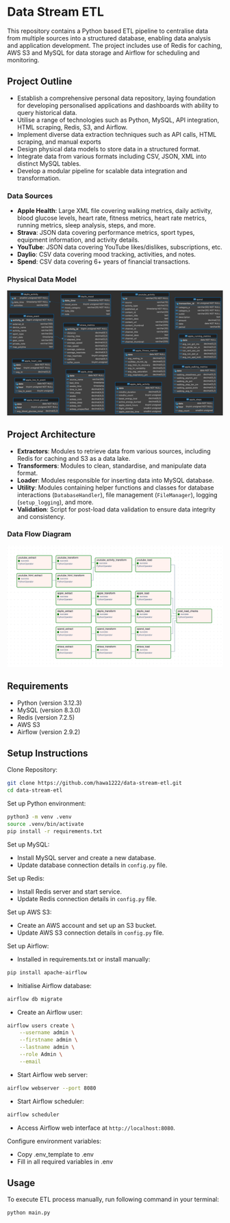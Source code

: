# Data Stream ETL

This repository contains a Python based ETL pipeline to centralise data from multiple sources into a structured database, enabling data analysis and application development. The project includes use of Redis for caching, AWS S3 and MySQL for data storage and Airflow for scheduling and monitoring.

## Project Outline

- Establish a comprehensive personal data repository, laying foundation for developing personalised applications and dashboards with ability to query historical data.
- Utilise a range of technologies such as Python, MySQL, API integration, HTML scraping, Redis, S3, and Airflow.
- Implement diverse data extraction techniques such as API calls, HTML scraping, and manual exports
- Design physical data models to store data in a structured format.
- Integrate data from various formats including CSV, JSON, XML into distinct MySQL tables.
- Develop a modular pipeline for scalable data integration and transformation.

### Data Sources

- **Apple Health**: Large XML file covering walking metrics, daily activity, blood glucose levels, heart rate, fitness metrics, heart rate metrics, running metrics, sleep analysis, steps, and more.
- **Strava**: JSON data covering performance metrics, sport types, equipment information, and activity details.
- **YouTube**: JSON data covering YouTube likes/dislikes, subscriptions, etc.
- **Daylio**: CSV data covering mood tracking, activities, and notes.
- **Spend**: CSV data covering 6+ years of financial transactions.

### Physical Data Model

![MySQL Schema Diagram](./diagrams/schema.png)

## Project Architecture

- **Extractors**: Modules to retrieve data from various sources, including Redis for caching and S3 as a data lake.
- **Transformers**: Modules to clean, standardise, and manipulate data format.
- **Loader**: Modules responsible for inserting data into MySQL database.
- **Utility**: Modules containing helper functions and classes for database interactions (`DatabaseHandler`), file management (`FileManager`), logging (`setup_logging`), and more.
- **Validation**: Script for post-load data validation to ensure data integrity and consistency.

### Data Flow Diagram

![Airflow Dag Diagram](./diagrams/etl_dag.png)

## Requirements

- Python (version 3.12.3)
- MySQL (version 8.3.0)
- Redis (version 7.2.5)
- AWS S3
- Airflow (version 2.9.2)

## Setup Instructions

Clone Repository:

```bash
git clone https://github.com/hawa1222/data-stream-etl.git
cd data-stream-etl
```

Set up Python environment:

``` bash
python3 -m venv .venv
source .venv/bin/activate
pip install -r requirements.txt
```

Set up MySQL:

- Install MySQL server and create a new database.
- Update database connection details in `config.py` file.

Set up Redis:

- Install Redis server and start service.
- Update Redis connection details in `config.py` file.

Set up AWS S3:

- Create an AWS account and set up an S3 bucket.
- Update AWS S3 connection details in `config.py` file.

Set up Airflow:

- Installed in requirements.txt or install manually:

``` bash
pip install apache-airflow
```

- Initialise Airflow database:

``` bash
airflow db migrate
```

- Create an Airflow user:

``` bash
airflow users create \
    --username admin \
    --firstname admin \
    --lastname admin \
    --role Admin \
    --email
```

- Start Airflow web server:

``` bash
airflow webserver --port 8080
```

- Start Airflow scheduler:

``` bash
airflow scheduler
```

- Access Airflow web interface at `http://localhost:8080`.

Configure environment variables:

- Copy .env_template to .env
- Fill in all required variables in .env

## Usage

To execute ETL process manually, run following command in your terminal:

```bash
python main.py
```
